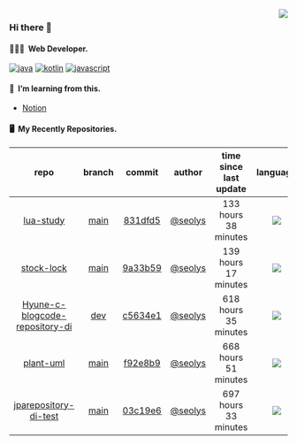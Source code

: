 <img align="right" src="https://github-readme-stats.vercel.app/api?username=seolys&show_icons=true&hide_title=true" />

### Hi there 👋

#### 🧑🏻‍💻&nbsp;&nbsp;Web Developer.


[![java](http://img.shields.io/badge/-java-black?style=flat-square&logo=)](#)
[![kotlin](http://img.shields.io/badge/-kotlin-gray?style=flat-square&logo=)](#)
[![javascript](http://img.shields.io/badge/-javascript-darkgray?style=flat-square&logo=)](#)

<!--
**seolys/seolys** is a ✨ _special_ ✨ repository because its `README.md` (this file) appears on your GitHub profile.

Here are some ideas to get you started:

- 🔭 I’m currently working on ...
- 🌱 I’m currently learning ...
- 👯 I’m looking to collaborate on ...
- 🤔 I’m looking for help with ...
- 💬 Ask me about ...
- 📫 How to reach me: ...
- 😄 Pronouns: ...
- ⚡ Fun fact: ...
-->

#### 🌱&nbsp;&nbsp;I’m learning from this.
- [Notion](https://seolnavy.notion.site/Home-f9b0154d1c6d4b6ba008ef6e4f65e709)
<!--
- [inflearn](https://github.com/seolys/TIL/blob/master/inflearn/inflearn.md)
- [book](https://github.com/seolys/TIL/blob/master/book/book.md)
- [youtube](https://github.com/seolys/TIL/blob/master/youtube/youtube.md)
-->
#### 🖥&nbsp;&nbsp;My Recently Repositories.

| repo | branch | commit | author | time since last update | language |
|:---:|:---:|:---:|:---:|:---:|:---:|
| [lua-study](https://github.com/seolys/lua-study) | [main](https://github.com/seolys/lua-study/tree/main) |[831dfd5](https://github.com/seolys/lua-study/commit/831dfd5a6f8fc2a6c4d032ed52b3021becd640b9) | [@seolys](https://github.com/seolys) |133 hours 38 minutes | ![](https://img.shields.io/badge/language-Lua-default.svg?style=flat-square)|
| [stock-lock](https://github.com/seolys/stock-lock) | [main](https://github.com/seolys/stock-lock/tree/main) |[9a33b59](https://github.com/seolys/stock-lock/commit/9a33b59fc8e78bad11c250c71594675ac24fc389) | [@seolys](https://github.com/seolys) |139 hours 17 minutes | ![](https://img.shields.io/badge/language-Java-default.svg?style=flat-square)|
| [Hyune-c-blogcode-repository-di](https://github.com/seolys/Hyune-c-blogcode-repository-di) | [dev](https://github.com/seolys/Hyune-c-blogcode-repository-di/tree/dev) |[c5634e1](https://github.com/seolys/Hyune-c-blogcode-repository-di/commit/c5634e1b3d5f902c6365fb797f98ad808f85b84e) | [@seolys](https://github.com/seolys) |618 hours 35 minutes | ![](https://img.shields.io/badge/language-Java-default.svg?style=flat-square)|
| [plant-uml](https://github.com/seolys/plant-uml) | [main](https://github.com/seolys/plant-uml/tree/main) |[f92e8b9](https://github.com/seolys/plant-uml/commit/f92e8b95b64778b9e9488c18a1e58446da4adcc2) | [@seolys](https://github.com/seolys) |668 hours 51 minutes | ![](https://img.shields.io/badge/language-unknown-default.svg?style=flat-square)|
| [jparepository-di-test](https://github.com/seolys/jparepository-di-test) | [main](https://github.com/seolys/jparepository-di-test/tree/main) |[03c19e6](https://github.com/seolys/jparepository-di-test/commit/03c19e67864dcadcce4fe9d16c0b686133c63fbc) | [@seolys](https://github.com/seolys) |697 hours 33 minutes | ![](https://img.shields.io/badge/language-Java-default.svg?style=flat-square)|


<!--
[![Tech Blog Badge](http://img.shields.io/badge/-Tech%20blog-black?style=flat-square&logo=github&link=https://zzsza.github.io/)](https://zzsza.github.io/) 
[![Linkedin Badge](https://img.shields.io/badge/-LinkedIn-blue?style=flat-square&logo=Linkedin&logoColor=white&link=https://www.linkedin.com/in/seong-yun-byeon-8183a8113/)](https://www.linkedin.com/in/seong-yun-byeon-8183a8113/) 
[![Youtube Badge](https://img.shields.io/badge/Youtube-ff0000?style=flat-square&logo=youtube&link=https://www.youtube.com/c/kyleschool)](https://www.youtube.com/c/kyleschool) 
[![Facebook Badge](https://img.shields.io/badge/-Facebook-1877f2?style=flat-square&logo=facebook&logoColor=white&link=https://www.facebook.com/zzsza)](https://www.facebook.com/zzsza) 
[![Instagram Badge](https://img.shields.io/badge/-Instagram-dd2a7b?style=flat-square&logo=instagram&logoColor=white&link=https://www.instagram.com/data.scientist/)](https://www.instagram.com/data.scientist/) 
[![Gmail Badge](https://img.shields.io/badge/-Gmail-d14836?style=flat-square&logo=Gmail&logoColor=white&link=mailto:snugyun01@gmail.com)](mailto:snugyun01@gmail.com)
-->
